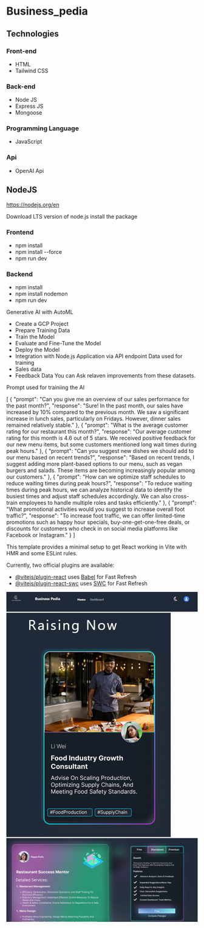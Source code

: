 # Business_pedia
## Technologies 
### Front-end 
 - HTML
 - Tailwind CSS
### Back-end 
 - Node JS
 - Express JS
 - Mongoose
### Programming Language
 - JavaScript

### Api 
 - OpenAI Api

## NodeJS
https://nodejs.org/en

Download LTS version of node.js
install the package

### Frontend
- npm install 
- npm install --force
- npm run dev

### Backend
- npm install
- npm install nodemon
- npm run dev

Generative AI with AutoML
 - Create a GCP Project
 - Prepare Training Data
 - Train the Model 
 - Evaluate and Fine-Tune the Model
 - Deploy the Model
 - Integration with Node.js Application via API endpoint
Data used for training
 - Sales data
 - Feedback Data
You can Ask relaven improvements from these datasets.

Prompt used for trainiing the AI

[
  {
    "prompt": "Can you give me an overview of our sales performance for the past month?",
    "response": "Sure! In the past month, our sales have increased by 10% compared to the previous month. We saw a significant increase in lunch sales, particularly on Fridays. However, dinner sales remained relatively stable."
  },
  {
    "prompt": "What is the average customer rating for our restaurant this month?",
    "response": "Our average customer rating for this month is 4.6 out of 5 stars. We received positive feedback for our new menu items, but some customers mentioned long wait times during peak hours."
  },
  {
    "prompt": "Can you suggest new dishes we should add to our menu based on recent trends?",
    "response": "Based on recent trends, I suggest adding more plant-based options to our menu, such as vegan burgers and salads. These items are becoming increasingly popular among our customers."
  },
  {
    "prompt": "How can we optimize staff schedules to reduce waiting times during peak hours?",
    "response": "To reduce waiting times during peak hours, we can analyze historical data to identify the busiest times and adjust staff schedules accordingly. We can also cross-train employees to handle multiple roles and tasks efficiently."
  },
  {
    "prompt": "What promotional activities would you suggest to increase overall foot traffic?",
    "response": "To increase foot traffic, we can offer limited-time promotions such as happy hour specials, buy-one-get-one-free deals, or discounts for customers who check in on social media platforms like Facebook or Instagram."
  }
]



This template provides a minimal setup to get React working in Vite with HMR and some ESLint rules.

Currently, two official plugins are available:

- [@vitejs/plugin-react](https://github.com/vitejs/vite-plugin-react/blob/main/packages/plugin-react/README.md) uses [Babel](https://babeljs.io/) for Fast Refresh
- [@vitejs/plugin-react-swc](https://github.com/vitejs/vite-plugin-react-swc) uses [SWC](https://swc.rs/) for Fast Refresh




![Navbar](./output/client/src/assets/navbaroutput.png)
![FoodIndustryGrowthConsultant](./output/client/src/assets/page2output.png)
![Packages](./output/client/src/assets/packageoutput.png)



